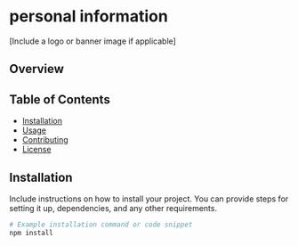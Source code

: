 # personal information

[Include a logo or banner image if applicable]

## Overview



## Table of Contents

- [Installation](#installation)
- [Usage](#usage)
- [Contributing](#contributing)
- [License](#license)

## Installation

Include instructions on how to install your project. You can provide steps for setting it up, dependencies, and any other requirements.

```bash
# Example installation command or code snippet
npm install
